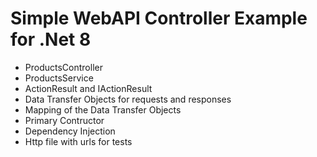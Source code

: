 # Simple WebAPI Controller Example for .Net 8

* ProductsController
* ProductsService
* ActionResult<T> and IActionResult
* Data Transfer Objects for requests and responses
* Mapping of the Data Transfer Objects
* Primary Contructor
* Dependency Injection
* Http file with urls for tests

